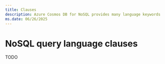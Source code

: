 ```yaml
---
title: Clauses
description: Azure Cosmos DB for NoSQL provides many language keywords and clauses.
ms.date: 06/26/2025
---
```


# NoSQL query language clauses

TODO
